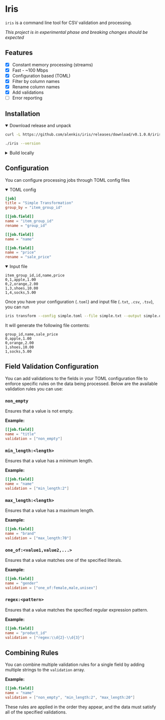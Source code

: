 # Iris

`iris` is a command line tool for CSV validation and processing.

_This project is in experimental phase and breaking changes should be expected_

## Features

- [x] Constant memory processing (streams)
- [x] Fast - ~100 Mbps
- [x] Configuration based (TOML)
- [x] Filter by column names
- [x] Rename column names
- [x] Add validations
- [ ] Error reporting

## Installation

<details open><summary>Download release and unpack</summary>

```sh
curl -L https://github.com/alenkis/iris/releases/download/v0.1.0.0/iris-0.1.0.0.tar.gz | tar xz

./iris --version
```

</details>

<details><summary>Build locally</summary>
If you have `just` installed, you can run

```sh
just build-docker
```

Otherwise, you can run docker commands manually:

```sh
docker build -t iris:latest .
docker create --name iris-container iris:latest
docker cp iris-container:/usr/local/bin/iris .
docker rm iris-container
```

You can then run `./iris` to see the help menu.

If you have Haskell toolchain and `just` setup, you can run

```sh
just transform
```

to see a simple example (`examples/simple.toml` and `examples/simple.txt`). On completion, it will generate an output file `examples/simple.out.csv`

</details>

## Configuration

You can configure processing jobs through TOML config files

<details open><summary>TOML config</summary>

```toml
[job]
title = "Simple Transformation"
group_by = "item_group_id"

[[job.field]]
name = "item_group_id"
rename = "group_id"

[[job.field]]
name = "name"

[[job.field]]
name = "price"
rename = "sale_price"
```

</details>

<details open><summary>Input file</summary>

```text
item_group_id,id,name,price
0,1,apple,1.00
0,2,orange,2.00
1,3,shoes,10.00
1,4,socks,5.00
```

</details>

Once you have your configuration (`.toml`) and input file (`.txt`, `.csv`, `.tsv`), you can run

```sh
iris transform --config simple.toml --file simple.txt --output simple.out.csv
```

It will generate the following file contents:

```text
group_id,name,sale_price
0,apple,1.00
0,orange,2.00
1,shoes,10.00
1,socks,5.00
```

## Field Validation Configuration

You can add validations to the fields in your TOML configuration file to enforce specific rules on the data being processed. Below are the available validation rules you can use:

### `non_empty`

Ensures that a value is not empty.

**Example:**

```toml
[[job.field]]
name = "title"
validation = ["non_empty"]
```

### `min_length:<length>`

Ensures that a value has a minimum length.

**Example:**

```toml
[[job.field]]
name = "name"
validation = ["min_length:2"]
```

### `max_length:<length>`

Ensures that a value has a maximum length.

**Example:**

```toml
[[job.field]]
name = "brand"
validation = ["max_length:70"]
```

### `one_of:<value1,value2,...>`

Ensures that a value matches one of the specified literals.

**Example:**

```toml
[[job.field]]
name = "gender"
validation = ["one_of:female,male,unisex"]
```

### `regex:<pattern>`

Ensures that a value matches the specified regular expression pattern.

**Example:**

```toml
[[job.field]]
name = "product_id"
validation = ["regex:\\d{2}-\\d{3}"]
```

## Combining Rules

You can combine multiple validation rules for a single field by adding multiple strings to the `validation` array.

**Example:**

```toml
[[job.field]]
name = "name"
validation = ["non_empty", "min_length:2", "max_length:20"]
```

These rules are applied in the order they appear, and the data must satisfy all of the specified validations.

